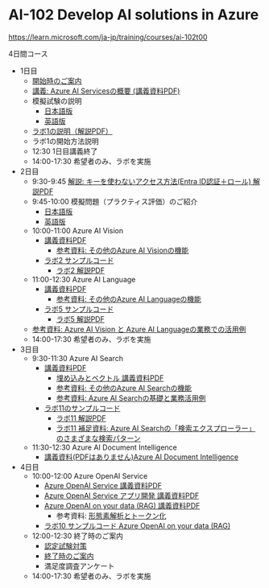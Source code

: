 # AI-102 Develop AI solutions in Azure

https://learn.microsoft.com/ja-jp/training/courses/ai-102t00

4日間コース

- 1日目
  - [開始時のご案内](../opening.md)
  - [講義: Azure AI Servicesの概要 (講義資料PDF)](AI-102-day1.pdf)
  - 模擬試験の説明
    - [日本語版](https://learn.microsoft.com/ja-jp/credentials/certifications/azure-ai-engineer/practice/assessment?assessment-type=practice&assessmentId=61&practice-assessment-type=certification)
    - [英語版](https://learn.microsoft.com/en-us/credentials/certifications/azure-ai-engineer/practice/assessment?assessment-type=practice&assessmentId=61&practice-assessment-type=certification)
  - [ラボ1の説明（解説PDF）](lab01.pdf)
  - ラボ1の開始方法説明
  - 12:30 1日目講義終了
  - 14:00-17:30 希望者のみ、ラボを実施
- 2日目
  - 9:30-9:45 [解説: キーを使わないアクセス方法(Entra ID認証＋ロール) 解説PDF](AI-102-entra-id-auth.pdf)
  - 9:45-10:00 模擬問題（プラクティス評価）のご紹介
    -  [日本語版](https://learn.microsoft.com/ja-jp/credentials/certifications/azure-ai-engineer/practice/assessment?assessment-type=practice&assessmentId=61&practice-assessment-type=certification)
    -  [英語版](https://learn.microsoft.com/en-us/credentials/certifications/azure-ai-engineer/practice/assessment?assessment-type=practice&assessmentId=61&practice-assessment-type=certification)
  - 10:00-11:00 Azure AI Vision
    - [講義資料PDF](image-analysis.pdf)
      - [参考資料: その他のAzure AI Visionの機能](../AI-3004-vision/AI-102.md)
    - [ラボ2 サンプルコード](https://github.com/hiryamada/ai-vision-sample)
      - [ラボ2 解説PDF](lab02.pdf)
  - 11:00-12:30 Azure AI Language
    - [講義資料PDF](text-analytics.pdf)
      - [参考資料: その他のAzure AI Languageの機能](../AI-3003-nlp/AI-102.md)
    - [ラボ5 サンプルコード](https://github.com/hiryamada/ai-language-sample)
      - [ラボ5 解説PDF](lab05.pdf)
  - [参考資料: Azure AI Vision と Azure AI Languageの業務での活用例](Azure%20AI%20Vision%20と%20Azure%20AI%20Languageの業務での活用例.pdf)
  - 14:00-17:30 希望者のみ、ラボを実施
- 3日目
  - 9:30-11:30 Azure AI Search
    - [講義資料PDF](ai-search.pdf)
      - [埋め込みとベクトル 講義資料PDF](00-embedding-and-vector.pdf)
      - [参考資料: その他のAzure AI Searchの機能](../AI-102/lp11.md)
      - [参考資料: Azure AI Searchの基礎と業務活用例](Azure%20AI%20Searchの基礎と業務活用例.pdf)
    - [ラボ11のサンプルコード](https://github.com/hiryamada/ai-search-sample)
      - [ラボ11 解説PDF](lab11.pdf)
      - [ラボ11 補足資料: Azure AI Searchの「検索エクスプローラー」のさまざまな検索パターン](lab11query.md)
  - 11:30-12:30 Azure AI Document Intelligence
    - [講義資料(PDFはありません)Azure AI Document Intelligence](../AI-3002-document-intelligence/AI-102.md)
- 4日目
  - 10:00-12:00 Azure OpenAI Service
    - [Azure OpenAI Service 講義資料PDF](01-azure-openai-service-basic.pdf)
    - [Azure OpenAI Service アプリ開発 講義資料PDF](02-azure-openai-app-dev.pdf)
    - [Azure OpenAI on your data (RAG) 講義資料PDF](03-azure-openai-on-your-data.pdf)
      - 参考資料: [形態素解析とトークン化](AI_Tokens_and_Morphological_Analysis.pdf)
    - [ラボ10 サンプルコード Azure OpenAI on your data (RAG)](https://github.com/hiryamada/ai-102-lab)
  - 12:00-12:30 終了時のご案内
    - [認定試験対策](../AI-102/exam.md)
    - [終了時のご案内](../closing-cloudslice.md)
    - 満足度調査アンケート
  - 14:00-17:30 希望者のみ、ラボを実施


<!--
- 1日目
  - Azure AI Foundry
  - Azure AI model inference
- 2日目
  - Azure AI Agent Service
  - Semantic Kernel Agent Framework
- 3日目
  - Azure AI Language
  - Azure AI Speech
  - Speechに対応した生成AIモデル
    - whisper
    - gpt-4o-transcribe
    - gpt-4o-mini-transcribe
    - tts
    - tts-hd
    - gpt-4o-mini-tts
- 4日目
  - Azure AI Vision
  - Azure AI Custom Vision
  - Visionに対応した生成AIモデル
    - gpt-4.1
    - gpt-4.1-nano
    - gpt-4.1-mini
    - o4-mini
    - o3
    - o1
    - dall-e-3
    - gpt-image-1
- 5日目
  - Azure AI Document Intelligence
  - Azure AI Content Understanding
  - Azure AI Search
- 終了時のご案内
  - 認定試験対策


-->
